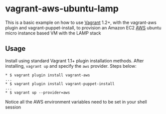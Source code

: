 vagrant-aws-ubuntu-lamp
=======================

This is a basic example on how to use [Vagrant](http://www.vagrantup.com) 1.2+, with the vagrant-aws plugin and vagrant-puppet-install, to provision an Amazon EC2 [AWS](http://aws.amazon.com) ubuntu micro instance based VM with the LAMP stack

## Usage

Install using standard Vagrant 1.1+ plugin installation methods. After
installing, `vagrant up` and specify the `aws` provider. Steps below:

```
* $ vagrant plugin install vagrant-aws
...
* $ vagrant plugin install vagrant-puppet-install
...
* $ vagrant up --provider=aws
```

Notice all the AWS environment variables need to be set in your shell session


